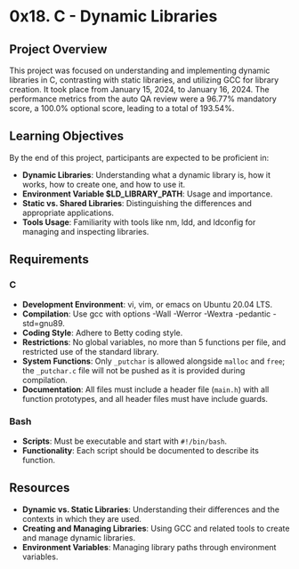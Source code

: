 # 0x18. C - Dynamic Libraries

## Project Overview

This project was focused on understanding and implementing dynamic libraries in C, contrasting with static libraries, and utilizing GCC for library creation. It took place from January 15, 2024, to January 16, 2024. The performance metrics from the auto QA review were a 96.77% mandatory score, a 100.0% optional score, leading to a total of 193.54%.

## Learning Objectives

By the end of this project, participants are expected to be proficient in:

- **Dynamic Libraries**: Understanding what a dynamic library is, how it works, how to create one, and how to use it.
- **Environment Variable $LD_LIBRARY_PATH**: Usage and importance.
- **Static vs. Shared Libraries**: Distinguishing the differences and appropriate applications.
- **Tools Usage**: Familiarity with tools like nm, ldd, and ldconfig for managing and inspecting libraries.

## Requirements

### C

- **Development Environment**: vi, vim, or emacs on Ubuntu 20.04 LTS.
- **Compilation**: Use gcc with options -Wall -Werror -Wextra -pedantic -std=gnu89.
- **Coding Style**: Adhere to Betty coding style.
- **Restrictions**: No global variables, no more than 5 functions per file, and restricted use of the standard library.
- **System Functions**: Only `_putchar` is allowed alongside `malloc` and `free`; the `_putchar.c` file will not be pushed as it is provided during compilation.
- **Documentation**: All files must include a header file (`main.h`) with all function prototypes, and all header files must have include guards.

### Bash

- **Scripts**: Must be executable and start with `#!/bin/bash`.
- **Functionality**: Each script should be documented to describe its function.

## Resources

- **Dynamic vs. Static Libraries**: Understanding their differences and the contexts in which they are used.
- **Creating and Managing Libraries**: Using GCC and related tools to create and manage dynamic libraries.
- **Environment Variables**: Managing library paths through environment variables.

